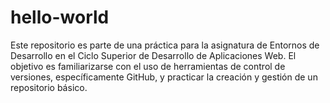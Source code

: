 # hello-world
Este repositorio es parte de una práctica para la asignatura de Entornos de Desarrollo en el Ciclo Superior de Desarrollo de Aplicaciones Web. El objetivo es familiarizarse con el uso de herramientas de control de versiones, específicamente GitHub, y practicar la creación y gestión de un repositorio básico.
